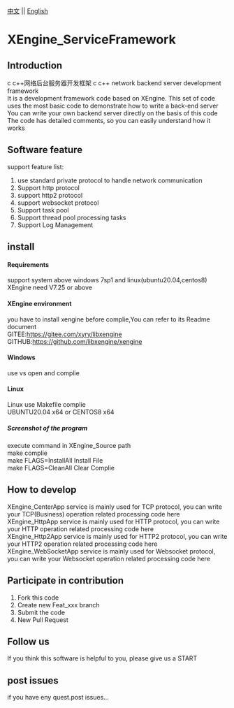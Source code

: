 [中文](README.md) ||  [English](README.en.md)  
# XEngine_ServiceFramework

## Introduction
c c++网络后台服务器开发框架 
c c++ network backend server development framework  
It is a development framework code based on XEngine. This set of code uses the most basic code to demonstrate how to write a back-end server  
You can write your own backend server directly on the basis of this code  
The code has detailed comments, so you can easily understand how it works  

## Software feature
support feature list:  
1. use standard private protocol to handle network communication
2. Support http protocol
3. support http2 protocol
4. support websocket protocol
5. Support task pool
6. Support thread pool processing tasks
7. Support Log Management

## install

#### Requirements
support system above windows 7sp1 and linux(ubuntu20.04,centos8)  
XEngine need V7.25 or above  

#### XEngine environment
you have to install xengine before complie,You can refer to its Readme document  
GITEE:https://gitee.com/xyry/libxengine  
GITHUB:https://github.com/libxengine/xengine  

#### Windows
use vs open and complie  

#### Linux
Linux use Makefile complie  
UBUNTU20.04 x64 or CENTOS8 x64  

##### Screenshot of the program
execute command in XEngine_Source path   
make complie  
make FLAGS=InstallAll Install File  
make FLAGS=CleanAll Clear Complie  

## How to develop
XEngine_CenterApp service is mainly used for TCP protocol, you can write your TCP(Business) operation related processing code here  
XEngine_HttpApp service is mainly used for HTTP protocol, you can write your HTTP operation related processing code here  
XEngine_Http2App service is mainly used for HTTP2 protocol, you can write your HTTP2 operation related processing code here  
XEngine_WebSocketApp service is mainly used for Websocket protocol, you can write your Websocket operation related processing code here  

## Participate in contribution

1.  Fork this code
2.  Create new Feat_xxx branch
3.  Submit the code
4.  New Pull Request

## Follow us
If you think this software is helpful to you, please give us a START

## post issues

if you have eny quest.post issues...